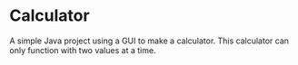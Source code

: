 # Calculator
A simple Java project using a GUI to make a calculator.
This calculator can only function with two values at a time.
